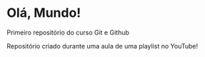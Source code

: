 # Olá, Mundo!
Primeiro repositório do curso Git e Github

Repositório criado durante uma aula de uma playlist no YouTube!
